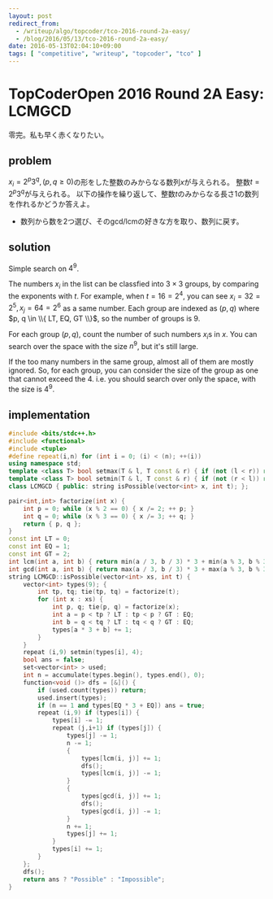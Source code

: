 ```yaml
---
layout: post
redirect_from:
  - /writeup/algo/topcoder/tco-2016-round-2a-easy/
  - /blog/2016/05/13/tco-2016-round-2a-easy/
date: 2016-05-13T02:04:10+09:00
tags: [ "competitive", "writeup", "topcoder", "tco" ]
---
```


# TopCoderOpen 2016 Round 2A Easy: LCMGCD

零完。私も早く赤くなりたい。

## problem

$x_i = 2^p3^q, (p, q \ge 0)$の形をした整数のみからなる数列$x$が与えられる。
整数$t = 2^p3^q$が与えられる。
以下の操作を繰り返して、整数$t$のみからなる長さ$1$の数列を作れるかどうか答えよ。

-   数列から数を2つ選び、そのgcd/lcmの好きな方を取り、数列に戻す。

## solution

Simple search on $4^9$.

The numbers $x_i$ in the list can be classfied into $3 \times 3$ groups, by comparing the exponents with $t$.
For example, when $t = 16 = 2^4$, you can see $x_i = 32 = 2^5, x_j = 64 = 2^6$ as a same number.
Each group are indexed as $(p, q)$ where $p, q \in \\{ LT, EQ, GT \\}$, so the number of groups is $9$.

For each group $(p, q)$, count the number of such numbers $x_i$s in $x$.
You can search over the space with the size $n^9$, but it's still large.

If the too many numbers in the same group, almost all of them are mostly ignored.
So, for each group, you can consider the size of the group as one that cannot exceed the $4$.
i.e. you should search over only the space, with the size is $4^9$.

## implementation

``` c++
#include <bits/stdc++.h>
#include <functional>
#include <tuple>
#define repeat(i,n) for (int i = 0; (i) < (n); ++(i))
using namespace std;
template <class T> bool setmax(T & l, T const & r) { if (not (l < r)) return false; l = r; return true; }
template <class T> bool setmin(T & l, T const & r) { if (not (r < l)) return false; l = r; return true; }
class LCMGCD { public: string isPossible(vector<int> x, int t); };

pair<int,int> factorize(int x) {
    int p = 0; while (x % 2 == 0) { x /= 2; ++ p; }
    int q = 0; while (x % 3 == 0) { x /= 3; ++ q; }
    return { p, q };
}
const int LT = 0;
const int EQ = 1;
const int GT = 2;
int lcm(int a, int b) { return min(a / 3, b / 3) * 3 + min(a % 3, b % 3); }
int gcd(int a, int b) { return max(a / 3, b / 3) * 3 + max(a % 3, b % 3); }
string LCMGCD::isPossible(vector<int> xs, int t) {
    vector<int> types(9); {
        int tp, tq; tie(tp, tq) = factorize(t);
        for (int x : xs) {
            int p, q; tie(p, q) = factorize(x);
            int a = p < tp ? LT : tp < p ? GT : EQ;
            int b = q < tq ? LT : tq < q ? GT : EQ;
            types[a * 3 + b] += 1;
        }
    }
    repeat (i,9) setmin(types[i], 4);
    bool ans = false;
    set<vector<int> > used;
    int n = accumulate(types.begin(), types.end(), 0);
    function<void ()> dfs = [&]() {
        if (used.count(types)) return;
        used.insert(types);
        if (n == 1 and types[EQ * 3 + EQ]) ans = true;
        repeat (i,9) if (types[i]) {
            types[i] -= 1;
            repeat (j,i+1) if (types[j]) {
                types[j] -= 1;
                n -= 1;
                {
                    types[lcm(i, j)] += 1;
                    dfs();
                    types[lcm(i, j)] -= 1;
                }
                {
                    types[gcd(i, j)] += 1;
                    dfs();
                    types[gcd(i, j)] -= 1;
                }
                n += 1;
                types[j] += 1;
            }
            types[i] += 1;
        }
    };
    dfs();
    return ans ? "Possible" : "Impossible";
}
```
